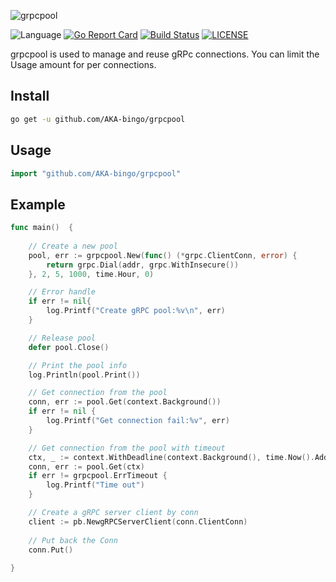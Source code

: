 ![grpcpool](https://img02.sogoucdn.com/app/a/100520146/0637C59BDB101E36875D81C63C067458)

![Language](https://img.shields.io/badge/language-golang-blue.svg)
[![Go Report Card](https://goreportcard.com/badge/github.com/AKA-bingo/grpcpool)](https://goreportcard.com/report/github.com/AKA-bingo/grpcpool)
[![Build Status](https://travis-ci.org/AKA-bingo/grpcpool.svg?branch=master)](https://travis-ci.org/AKA-bingo/grpcpool)
[![LICENSE](https://img.shields.io/badge/license-Apache2.0-orange.svg)](LICENSE)

grpcpool is used to manage and reuse gRPc connections. You can limit the Usage amount for per connections. 

## Install

```sh
go get -u github.com/AKA-bingo/grpcpool
```

## Usage

```go
import "github.com/AKA-bingo/grpcpool"
```

## Example

```go
func main()  {
	
	// Create a new pool
	pool, err := grpcpool.New(func() (*grpc.ClientConn, error) {
		return grpc.Dial(addr, grpc.WithInsecure())
	}, 2, 5, 1000, time.Hour, 0)

	// Error handle
	if err != nil{
		log.Printf("Create gRPC pool:%v\n", err)
	}

	// Release pool
	defer pool.Close()

	// Print the pool info
	log.Println(pool.Print())

	// Get connection from the pool
	conn, err := pool.Get(context.Background())
	if err != nil {
		log.Printf("Get connection fail:%v", err)
	}

	// Get connection from the pool with timeout
	ctx, _ := context.WithDeadline(context.Background(), time.Now().Add(time.Second))
	conn, err := pool.Get(ctx)
	if err != grpcpool.ErrTimeout {
		log.Printf("Time out")
	}

	// Create a gRPC server client by conn
	client := pb.NewgRPCServerClient(conn.ClientConn)
	
	// Put back the Conn
	conn.Put()
  
}
```
